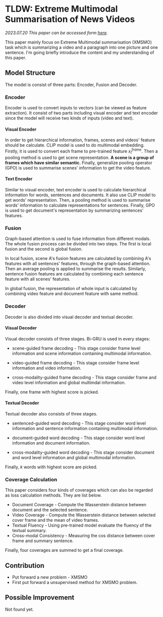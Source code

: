 # TLDW: Extreme Multimodal Summarisation of News Videos
*2023.07.20*
*This paper can be accessed form [here](https://arxiv.org/abs/2210.08481).*

This paper mainly focus on Extreme Multimodal summarisation (XMSMO) task which is summarizing a video and a paragraph into one picture and one sentence. I'm going briefly introduce the content and my understanding of this paper.
## Model Structure
The model is consist of three parts: Encoder, Fusion and Decoder.
### Encoder
Encoder is used to convert inputs to vectors (can be viewed as feature extraction). It consist of two parts including visual encoder and text encoder since the model will receive two kinds of inputs (video and text).
#### Visual Encoder
In order to get hierarchical information, frames, scenes and videos' feature should be calculate. CLIP model is used to do multimodal embedding. Firstly, it is used to convert each frame to pre-trained feature $x^{frame}_i$. Then a pooling method is used to get scene representation. **A scene is a group of frames which have similar semantic.** Finally, generalize pooling operator (GPO) is used to summarise scenes' information to get the video feature.

#### Text Encoder
Similar to visual encoder, text encoder is used to calculate hierarchical information for words, sentences and documents. It also use CLIP model to get words' representation. Then, a pooling method is used to summarise words' information to calculate representations for sentences. Finally, GPO is used to get document's representation by summarizing sentences' features.

### Fusion
Graph-based attention is used to fuse information from different modals. The whole fusion process can be divided into two steps. The first is local fusion and the second is global fusion.

In local fusion, scene A's fusion features are calculated by  combining A's features with all sentences' features, through the graph-based attention. Then an average pooling is applied to summarise the results. Similarly, sentence fusion features are calculated by combining each sentence feature with all scenes' features.

In global fusion, the representation of whole input is calculated by combining video feature and document feature with same method.


### Decoder
Decoder is also divided into visual decoder and textual decoder.

#### Visual Decoder
Visual decoder consists of three stages. Bi-GRU is used in every stages:
- scene-guided frame decoding - This stage consider frame level information and scene information containing multimodal information.

- video-guided frame decoding - This stage consider frame level information and video information.

- cross-modality-guided frame decoding - This stage consider frame and video level information and global multimdal information.

Finally, one frame with highest score is picked.

#### Textual Decoder
Textual decoder also consists of three stages.
- sentenced-guided word decoding - This stage consider word level information and sentence information containing multimodal information.

- document-guided word decoding - This stage consider word level information and document information.

- cross-modality-guided word decoding - This stage consider document and word level information and global multimodal information.

Finally, *k* words with highest score are picked.

### Coverage Calculation
This paper considers four kinds of coverages which can also be regarded as loss calculation methods. They are list below.
- Document Coverage - Compute the Wasserstein distance between document and the selected sentence.
- Video Coverage - Compute the Wasserstein distance between selected cover frame and the mean of video frames.
- Textual Fluency - Using pre-trained model evaluate the fluency of the textual summary.
- Cross-modal Consistency - Measuring the cos distance between cover frame and summary sentence.

Finally, four coverages are summed to get a final coverage.
## Contribution
- Put forward a new problem - XMSMO
- First put forward a unsupervised method for XMSMO problem.

## Possible Improvement
Not found yet.